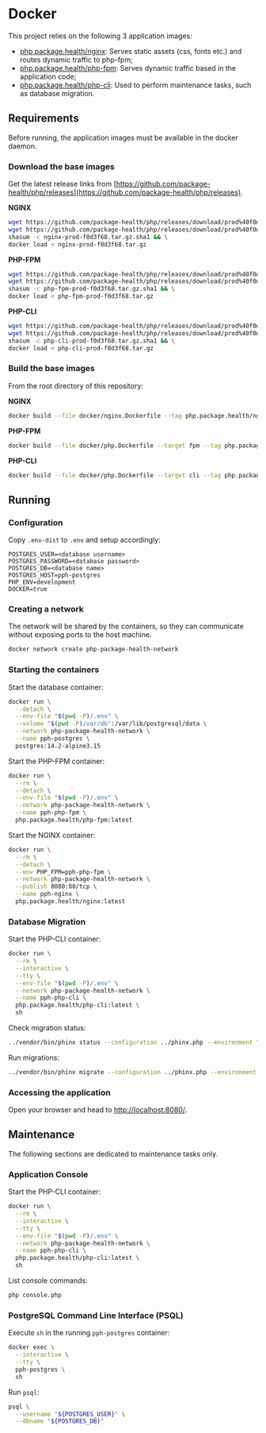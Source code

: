 # Docker

This project relies on the following 3 application images:

* [php.package.health/nginx](docker/nginx.Dockerfile): Serves static assets (css, fonts etc.) and routes dynamic traffic to php-fpm;
* [php.package.health/php-fpm](docker/php.Dockerfile): Serves dynamic traffic based in the application code;
* [php.package.health/php-cli](docker/php.Dockerfile): Used to perform maintenance tasks, such as database migration.

## Requirements

Before running, the application images must be available in the docker daemon.

### Download the base images

Get the latest release links from [https://github.com/package-health/php/releases](https://github.com/package-health/php/releases).

**NGINX**
```bash
wget https://github.com/package-health/php/releases/download/prod%40f0d3f68/nginx-prod-f0d3f68.tar.gz && \
wget https://github.com/package-health/php/releases/download/prod%40f0d3f68/nginx-prod-f0d3f68.tar.gz.sha1 && \
shasum -c nginx-prod-f0d3f68.tar.gz.sha1 && \
docker load < nginx-prod-f0d3f68.tar.gz
```

**PHP-FPM**
```bash
wget https://github.com/package-health/php/releases/download/prod%40f0d3f68/php-fpm-prod-f0d3f68.tar.gz  && \
wget https://github.com/package-health/php/releases/download/prod%40f0d3f68/php-fpm-prod-f0d3f68.tar.gz.sha1 && \
shasum -c php-fpm-prod-f0d3f68.tar.gz.sha1 && \
docker load < php-fpm-prod-f0d3f68.tar.gz
```

**PHP-CLI**
```bash
wget https://github.com/package-health/php/releases/download/prod%40f0d3f68/php-cli-prod-f0d3f68.tar.gz && \
wget https://github.com/package-health/php/releases/download/prod%40f0d3f68/php-cli-prod-f0d3f68.tar.gz.sha1 && \
shasum -c php-cli-prod-f0d3f68.tar.gz.sha1 && \
docker load < php-cli-prod-f0d3f68.tar.gz
```

### Build the base images

From the root directory of this repository:

**NGINX**
```bash
docker build --file docker/nginx.Dockerfile --tag php.package.health/nginx:latest .
```

**PHP-FPM**
```bash
docker build --file docker/php.Dockerfile --target fpm --tag php.package.health/php-fpm:latest .
```

**PHP-CLI**
```bash
docker build --file docker/php.Dockerfile --target cli --tag php.package.health/php-cli:latest .
```

## Running

### Configuration

Copy `.env-dist` to `.env` and setup accordingly:

```
POSTGRES_USER=<database username>
POSTGRES_PASSWORD=<database password>
POSTGRES_DB=<database name>
POSTGRES_HOST=pph-postgres
PHP_ENV=development
DOCKER=true
```

### Creating a network

The network will be shared by the containers, so they can communicate without exposing ports to the host machine.

```bash
docker network create php-package-health-network
```

### Starting the containers

Start the database container:

```bash
docker run \
  --detach \
  --env-file "$(pwd -P)/.env" \
  --volume "$(pwd -P)/var/db":/var/lib/postgresql/data \
  --network php-package-health-network \
  --name pph-postgres \
  postgres:14.2-alpine3.15
```

Start the PHP-FPM container:

```bash
docker run \
  --rm \
  --detach \
  --env-file "$(pwd -P)/.env" \
  --network php-package-health-network \
  --name pph-php-fpm \
  php.package.health/php-fpm:latest
```

Start the NGINX container:

```bash
docker run \
  --rm \
  --detach \
  --env PHP_FPM=pph-php-fpm \
  --network php-package-health-network \
  --publish 8080:80/tcp \
  --name pph-nginx \
  php.package.health/nginx:latest
```

### Database Migration

Start the PHP-CLI container:

```bash
docker run \
  --rm \
  --interactive \
  --tty \
  --env-file "$(pwd -P)/.env" \
  --network php-package-health-network \
  --name pph-php-cli \
  php.package.health/php-cli:latest \
  sh
```

Check migration status:

```bash
../vendor/bin/phinx status --configuration ../phinx.php --environment "${PHP_ENV}"
```

Run migrations:

```bash
../vendor/bin/phinx migrate --configuration ../phinx.php --environment "${PHP_ENV}"
```

### Accessing the application

Open your browser and head to [http://localhost:8080/](http://localhost:8080/).

## Maintenance

The following sections are dedicated to maintenance tasks only.

### Application Console

Start the PHP-CLI container:

```bash
docker run \
  --rm \
  --interactive \
  --tty \
  --env-file "$(pwd -P)/.env" \
  --network php-package-health-network \
  --name pph-php-cli \
  php.package.health/php-cli:latest \
  sh
```

List console commands:

```bash
php console.php
```

### PostgreSQL Command Line Interface (PSQL)

Execute `sh` in the running `pph-postgres` container:

```bash
docker exec \
  --interactive \
  --tty \
  pph-postgres \
  sh
```

Run `psql`:

```bash
psql \
  --username "${POSTGRES_USER}" \
  --dbname "${POSTGRES_DB}"
```
